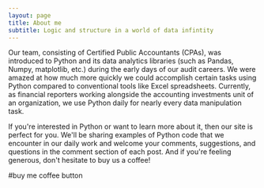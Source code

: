 ```yaml
---
layout: page
title: About me
subtitle: Logic and structure in a world of data infintity
---
```

Our team, consisting of Certified Public Accountants (CPAs), was introduced to Python and its data analytics libraries (such as Pandas, Numpy, matplotlib, etc.) during the early days of our audit careers. We were amazed at how much more quickly we could accomplish certain tasks using Python compared to conventional tools like Excel spreadsheets. Currently, as financial reporters working alongside the accounting investments unit of an organization, we use Python daily for nearly every data manipulation task.

If you're interested in Python or want to learn more about it, then our site is perfect for you. We'll be sharing examples of Python code that we encounter in our daily work and welcome your comments, suggestions, and questions in the comment section of each post. And if you're feeling generous, don't hesitate to buy us a coffee!


 #buy me coffee button
<script type="text/javascript" src="https://cdnjs.buymeacoffee.com/1.0.0/button.prod.min.js" data-name="bmc-button" data-slug="pandaudit" data-color="#FFDD00" data-emoji=""  data-font="Cookie" data-text="Buy me a coffee" data-outline-color="#000000" data-font-color="#000000" data-coffee-color="#ffffff" ></script>
